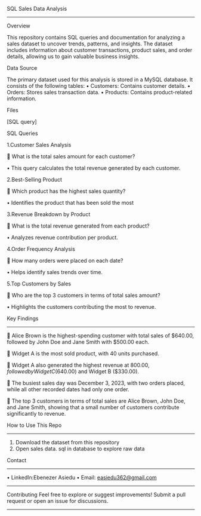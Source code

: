 SQL Sales Data Analysis
________________________________________
Overview

This repository contains SQL queries and documentation for analyzing a sales dataset
to uncover trends, patterns, and insights. The dataset includes information about customer transactions, product sales, and order details, allowing us to gain valuable business insights.


Data Source

The primary dataset used for this analysis is stored in a MySQL database. It consists of the following tables:
•	Customers: Contains customer details.
•	Orders: Stores sales transaction data.
•	Products: Contains product-related information.


Files

[SQL  query]



SQL  Queries

1.Customer Sales Analysis

	What is the total sales amount for each customer?

•	This query calculates the total revenue generated by each customer.


2.Best-Selling Product

	Which product has the highest sales quantity?

•	Identifies the product that has been sold the most


3.Revenue Breakdown by Product

	What is the total revenue generated from each product?

•	Analyzes revenue contribution per product.


4.Order Frequency Analysis

	How many orders were placed on each date?

•	Helps identify sales trends over time.


5.Top Customers by Sales

	Who are the top 3 customers in terms of total sales amount?

•	Highlights the customers contributing the most to revenue.


Key Findings
________________________________________

	Alice Brown is the highest-spending customer with total sales of $640.00, followed by John Doe and Jane Smith with $500.00 each.

	Widget A is the most sold product, with 40 units purchased.

	Widget A also generated the highest revenue at $800.00, followed by Widget C ($640.00) and Widget B ($330.00).

	The busiest sales day was December 3, 2023, with two orders placed, while all other recorded dates had only one order.

	The top 3 customers in terms of total sales are Alice Brown, John Doe, and Jane Smith, showing that a small number of customers contribute significantly to revenue.

How   to Use This Repo
________________________________________
1.	Download the dataset from this repository
2.	Open sales data. sql in database to explore raw data



Contact
________________________________________
•	LinkedIn:Ebenezer Asiedu
•	Email: easiedu362@gmail.com
________________________________________

Contributing
Feel free to explore or suggest improvements! Submit a pull request or open an issue for discussions.
________________________________________







































